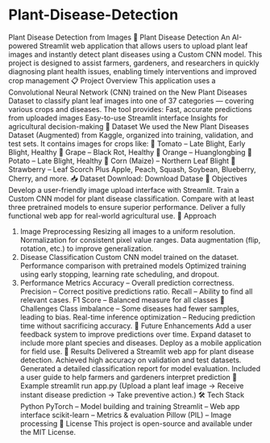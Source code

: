 # Plant-Disease-Detection
Plant Disease Detection from Images 
🌿 Plant Disease Detection
An AI-powered Streamlit web application that allows users to upload plant leaf images and instantly detect plant diseases using a Custom CNN model.
This project is designed to assist farmers, gardeners, and researchers in quickly diagnosing plant health issues, enabling timely interventions and improved crop management
📋 Project Overview
This application uses a Convolutional Neural Network (CNN) trained on the New Plant Diseases Dataset to classify plant leaf images into one of 37 categories — covering various crops and diseases.
The tool provides:
Fast, accurate predictions from uploaded images
Easy-to-use Streamlit interface
Insights for agricultural decision-making
📂 Dataset
We used the New Plant Diseases Dataset (Augmented) from Kaggle, organized into training, validation, and test sets.
It contains images for crops like:
🍅 Tomato – Late Blight, Early Blight, Healthy
🍇 Grape – Black Rot, Healthy
🍊 Orange – Huanglongbing
🥔 Potato – Late Blight, Healthy
🌽 Corn (Maize) – Northern Leaf Blight
🍓 Strawberry – Leaf Scorch
Plus Apple, Peach, Squash, Soybean, Blueberry, Cherry, and more.
📥 Dataset Download:
Download Datase
🎯 Objectives
Develop a user-friendly image upload interface with Streamlit.
Train a Custom CNN model for plant disease classification.
Compare with at least three pretrained models to ensure superior performance.
Deliver a fully functional web app for real-world agricultural use.
🚀 Approach
1. Image Preprocessing
Resizing all images to a uniform resolution.
Normalization for consistent pixel value ranges.
Data augmentation (flip, rotation, etc.) to improve generalization.
2. Disease Classification
Custom CNN model trained on the dataset.
Performance comparison with pretrained models 
Optimized training using early stopping, learning rate scheduling, and dropout.
3. Performance Metrics
Accuracy – Overall prediction correctness.
Precision – Correct positive predictions ratio.
Recall – Ability to find all relevant cases.
F1 Score – Balanced measure for all classes
🚧 Challenges
Class imbalance – Some diseases had fewer samples, leading to bias.
Real-time inference optimization – Reducing prediction time without sacrificing accuracy.
🔮 Future Enhancements
Add a user feedback system to improve predictions over time.
Expand dataset to include more plant species and diseases.
Deploy as a mobile application for field use.
🌱 Results
Delivered a Streamlit web app for plant disease detection.
Achieved high accuracy on validation and test datasets.
Generated a detailed classification report for model evaluation.
Included a user guide to help farmers and gardeners interpret prediction
📸 Example
streamlit run app.py
(Upload a plant leaf image → Receive instant disease prediction → Take preventive action.)
🛠 Tech Stack
Python
PyTorch – Model building and training
Streamlit – Web app interface
scikit-learn – Metrics & evaluation
Pillow (PIL) – Image processing
📜 License
This project is open-source and available under the MIT License.
